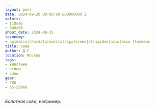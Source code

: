 ```yaml
---
layout: post
date: 2024-09-20 00:00:00.000000000 Z
colors:
- 110e0b
- 0a0a08
shoot_date: 2024-09-15
taxonomy:
- animalia|chordata|aves|strigiformes|strigidae|asio|asio flammeus
title: Сова
author: Д.Г.
location: Москва
tags:
- животные
- птицы
- совы
gear:
- 70D
- 55-250mm
---
```

_Болотная сова_, например.

